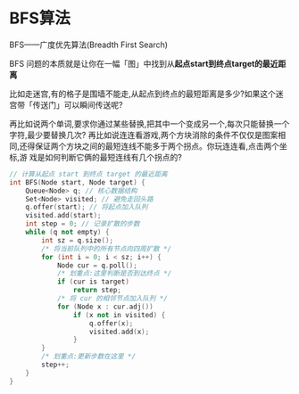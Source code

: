 # BFS算法

BFS——广度优先算法(Breadth First Search)

BFS 问题的本质就是让你在一幅「图」中找到从**起点start到终点target的最近距离**

比如走迷宫,有的格子是围墙不能走,从起点到终点的最短距离是多少?如果这个迷宫带「传送门」可以瞬间传送呢?

再比如说两个单词,要求你通过某些替换,把其中一个变成另一个,每次只能替换一个字符,最少要替换几次?
再比如说连连看游戏,两个方块消除的条件不仅仅是图案相同,还得保证两个方块之间的最短连线不能多于两个拐点。你玩连连看,点击两个坐标,游
戏是如何判断它俩的最短连线有几个拐点的?

```cpp
// 计算从起点 start 到终点 target 的最近距离
int BFS(Node start, Node target) {
	Queue<Node> q; // 核心数据结构
	Set<Node> visited; // 避免走回头路
	q.offer(start); // 将起点加入队列
	visited.add(start);
	int step = 0; // 记录扩散的步数
	while (q not empty) {
		int sz = q.size();
		/* 将当前队列中的所有节点向四周扩散 */
		for (int i = 0; i < sz; i++) {
			Node cur = q.poll();
			/* 划重点:这里判断是否到达终点 */
        	if (cur is target)
				return step;
			/* 将 cur 的相邻节点加入队列 */
			for (Node x : cur.adj())
				if (x not in visited) {
					q.offer(x);
					visited.add(x);
				}
		}
		/* 划重点:更新步数在这里 */
		step++;
	}
}
```


